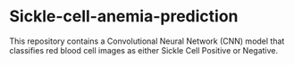 # Sickle-cell-anemia-prediction
This repository contains a Convolutional Neural Network (CNN) model that classifies red blood cell images as either Sickle Cell Positive or Negative.
